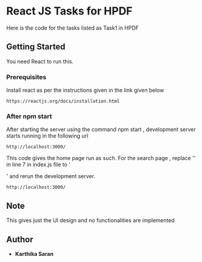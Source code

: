 # React JS Tasks for HPDF 

Here is the code for the tasks listed as Task1 in HPDF

## Getting Started

You need React to run this.

### Prerequisites

Install react as per the instructions given in the link given below

```
https://reactjs.org/docs/installation.html
```

### After npm start

After starting the server using the command npm start , development server starts running in the following url



```
http://localhost:3000/
```
This code gives the home page run as such. For the search page , replace '<App/>' in line 7 in index.js file to '<Search/>' and rerun the development server.

```
http://localhost:3000/
```



## Note

This gives just the UI design and no functionalities are implemented


## Author
* **Karthika Saran**
